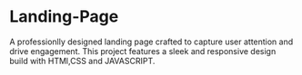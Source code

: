 # Landing-Page
A professionlly designed landing page crafted to capture user attention and drive engagement. This project features a sleek and responsive design build with HTMl,CSS and JAVASCRIPT. 
